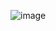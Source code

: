 ![image](https://github.com/Ncamacho2/Clinica/assets/41797822/0485fa1b-bbfb-4e6b-96bc-33437beefd4c)
